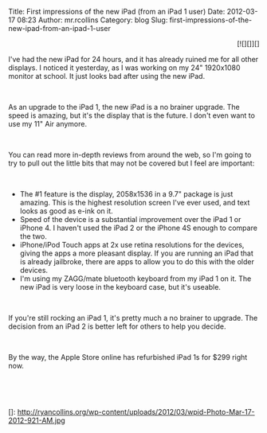 Title: First impressions of the new iPad (from an iPad 1 user)
Date: 2012-03-17 08:23
Author: mr.rcollins
Category: blog
Slug: first-impressions-of-the-new-ipad-from-an-ipad-1-user

<div class="separator" style="clear: both;text-align: right">
[![][]][]

</div>

I've had the new iPad for 24 hours, and it has already ruined me for all
other displays. I noticed it yesterday, as I was working on my 24"
1920x1080 monitor at school. It just looks bad after using the new iPad.

 

As an upgrade to the iPad 1, the new iPad is a no brainer upgrade. The
speed is amazing, but it's the display that is the future. I don't even
want to use my 11" Air anymore.

 

You can read more in-depth reviews from around the web, so I'm going to
try to pull out the little bits that may not be covered but I feel are
important:

 

-   The \#1 feature is the display, 2058x1536 in a 9.7" package is just
    amazing. This is the highest resolution screen I've ever used, and
    text looks as good as e-ink on it.
-   Speed of the device is a substantial improvement over the iPad 1 or
    iPhone 4. I haven't used the iPad 2 or the iPhone 4S enough to
    compare the two.
-   iPhone/iPod Touch apps at 2x use retina resolutions for the devices,
    giving the apps a more pleasant display. If you are running an iPad
    that is already jailbroke, there are apps to allow you to do this
    with the older devices.
-   I'm using my ZAGG/mate bluetooth keyboard from my iPad 1 on it. The
    new iPad is very loose in the keyboard case, but it's useable.

 

If you're still rocking an iPad 1, it's pretty much a no brainer to
upgrade. The decision from an iPad 2 is better left for others to help
you decide.

 

By the way, the Apple Store online has refurbished iPad 1s for \$299
right now.

 

</p>
 

  []: http://ryancollins.org/wp-content/uploads/2012/03/wpid-Photo-Mar-17-2012-921-AM.jpg

